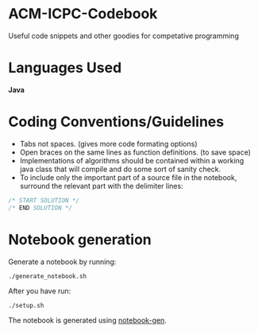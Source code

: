 # ACM-ICPC-Codebook

Useful code snippets and other goodies for competative programming

# Languages Used

**Java**

# Coding Conventions/Guidelines

* Tabs not spaces. (gives more code formating options)
* Open braces on the same lines as function definitions. (to save space)
* Implementations of algorithms should be contained within a working java class that will compile and do some sort of sanity check.
* To include only the important part of a source file in the notebook, surround the relevant part with the delimiter lines:

```java
/* START SOLUTION */
/* END SOLUTION */
```

# Notebook generation

Generate a notebook by running:

```sh
./generate_notebook.sh
```

After you have run:
```
./setup.sh
```

The notebook is generated using [notebook-gen](https://github.com/BudgieInWA/notebook-gen).
